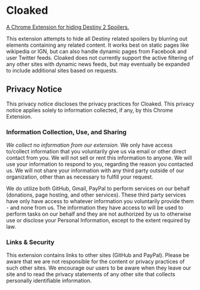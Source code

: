 # Cloaked
[A Chrome Extension for hiding Destiny 2 Spoilers.](https://chrome.google.com/webstore/detail/cloaked/ckpffnffdkojjinkcijkijljfnaginlb?hl=en) 

This extension attempts to hide all Destiny related spoilers by blurring out elements containing any related content. It works best on static pages like wikipedia or IGN, but can also handle dynamic pages from Facebook and user Twitter feeds. Cloaked does not currently support the active filtering of any other sites with dynamic news feeds, but may eventually be expanded to include additional sites based on requests.

## Privacy Notice
This privacy notice discloses the privacy practices for Cloaked. This privacy notice applies solely to information collected, if any, by this Chrome Extension.
 
### Information Collection, Use, and Sharing 
_We collect no information from our extension._ We only have access to/collect information that you voluntarily give us via email or other direct contact from you. We will not sell or rent this information to anyone.
We will use your information to respond to you, regarding the reason you contacted us. We will not share your information with any third party outside of our organization, other than as necessary to fulfill your request.

We do utilize both GitHub, Gmail, PayPal to perform services on our behalf (donations, page hosting, and other services). These third party services have only have access to whatever information you voluntarily provide them - and none from us. The information they have access to will be used to perform tasks on our behalf and they are not authorized by us to otherwise use or disclose your Personal Information, except to the extent required by law.

### Links & Security
This extension contains links to other sites (GitHub and PayPal). Please be aware that we are not responsible for the content or privacy practices of such other sites. We encourage our users to be aware when they leave our site and to read the privacy statements of any other site that collects personally identifiable information.


